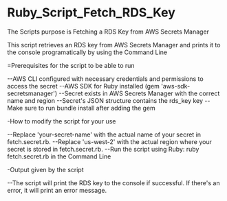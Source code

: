 # Ruby_Script_Fetch_RDS_Key
The Scripts purpose is Fetching  a RDS Key from AWS Secrets Manager

This script retrieves an RDS key from  AWS Secrets Manager and prints it to the console programatically by using the Command Line

=Prerequisites for the script to be able to run

--AWS CLI configured with necessary credentials and permissions to access the secret
--AWS SDK for Ruby installed (gem 'aws-sdk-secretsmanager')
--Secret exists in AWS Secrets Manager with the correct name and region
--Secret's JSON structure contains the rds_key key
--Make sure to run bundle install after adding the gem

-How to modify the script for your use

--Replace 'your-secret-name' with the actual name of your secret in 
fetch.secret.rb.
--Replace 'us-west-2' with the actual region where your secret is stored in fetch.secret.rb.
--Run the script using Ruby: ruby fetch.secret.rb in the Command Line

-Output given by the script

--The script will print the RDS key to the console if successful. If there's an error, it will print an error message.

